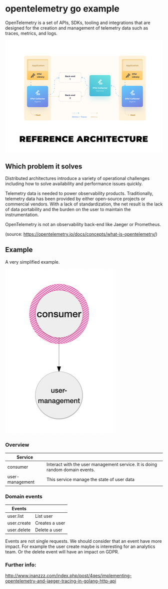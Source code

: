 # opentelemetry go example

OpenTelemetry is a set of APIs, SDKs, tooling and integrations that are designed for the creation and management of 
telemetry data such as traces, metrics, and logs.

![Reference Architecture](/docs/pics/otel-reference-architecture.svg)

## Which problem it solves

Distributed architectures introduce a variety of operational challenges including how to solve availability and 
performance issues quickly.

Telemetry data is needed to power observability products. Traditionally, telemetry data has been provided by either 
open-source projects or commercial vendors. With a lack of standardization, the net result is the lack of data 
portability and the burden on the user to maintain the instrumentation.

OpenTelemetry is not an observability back-end like Jaeger or Prometheus.

(source: https://opentelemetry.io/docs/concepts/what-is-opentelemetry/)

## Example

A very simplified example.

![example](/docs/pics/example-services.png)

### Overview


| Service         |                                                                                |
|-----------------|--------------------------------------------------------------------------------|
| consumer        | Interact with the user management service. It is doing random domain events.   |
| user-management | This service manage the state of user data                                     |

### Domain events

| Events      |                |
|-------------|----------------|
| user.list   | List user      |
| user.create | Creates a user |
| user.delete | Delete a user  |

Events are not single requests. We should consider that an event have more impact. For example the user create maybe 
is interesting for an analytics team. Or the delete event will have an impact on GDPR.

### Further info:
http://www.inanzzz.com/index.php/post/4qes/implementing-opentelemetry-and-jaeger-tracing-in-golang-http-api
